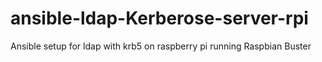 # ansible-ldap-Kerberose-server-rpi
Ansible setup for ldap with krb5 on raspberry pi running Raspbian Buster 
